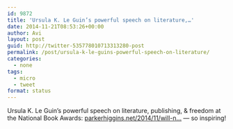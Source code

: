 ```yaml
---
id: 9872
title: 'Ursula K. Le Guin’s powerful speech on literature,…'
date: 2014-11-21T08:53:26+00:00
author: Avi
layout: post
guid: http://twitter-535778010713313280-post
permalink: /post/ursula-k-le-guins-powerful-speech-on-literature/
categories:
  - none
tags:
  - micro
  - tweet
format: status
---
```

Ursula K. Le Guin’s powerful speech on literature, publishing, & freedom at the National Book Awards: [parkerhiggins.net/2014/11/will-n…](http://parkerhiggins.net/2014/11/will-need-writers-can-remember-freedom-ursula-k-le-guin-national-book-awards/) — so inspiring!